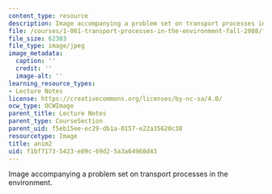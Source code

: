 ```yaml
---
content_type: resource
description: Image accompanying a problem set on transport processes in the environment.
file: /courses/1-061-transport-processes-in-the-environment-fall-2008/f1bf71735423e89c69d25a3a64968d43_anim2.jpg
file_size: 62303
file_type: image/jpeg
image_metadata:
  caption: ''
  credit: ''
  image-alt: ''
learning_resource_types:
- Lecture Notes
license: https://creativecommons.org/licenses/by-nc-sa/4.0/
ocw_type: OCWImage
parent_title: Lecture Notes
parent_type: CourseSection
parent_uid: f5eb15ee-ec29-db1a-0157-e22a35620c38
resourcetype: Image
title: anim2
uid: f1bf7173-5423-e89c-69d2-5a3a64968d43
---
```

Image accompanying a problem set on transport processes in the environment.